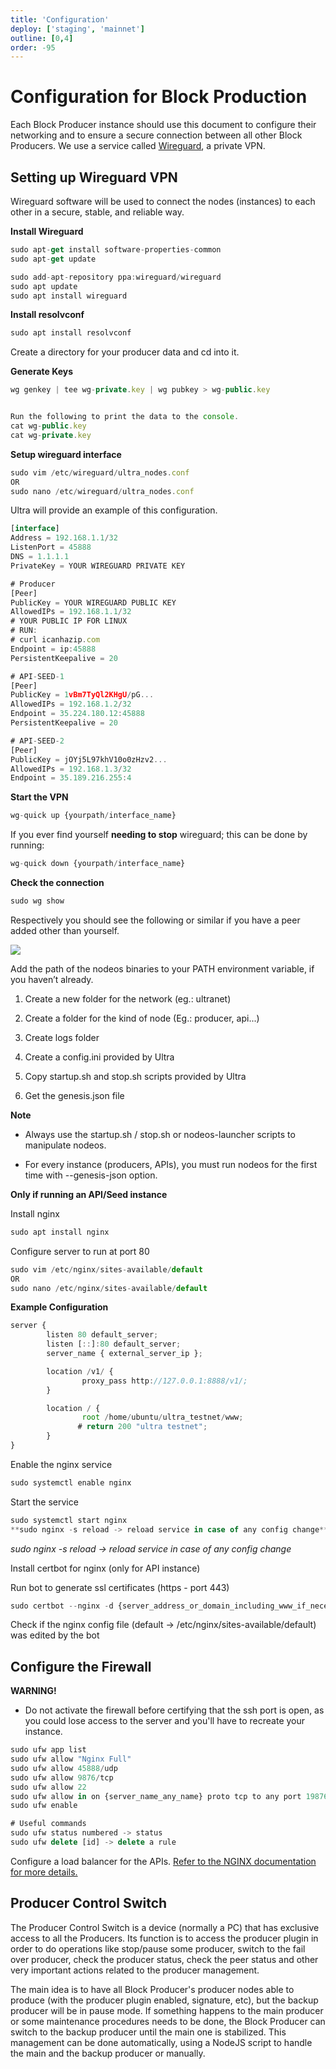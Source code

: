 ```yaml
---
title: 'Configuration'
deploy: ['staging', 'mainnet']
outline: [0,4]
order: -95
---
```


# Configuration for Block Production

Each Block Producer instance should use this document to configure their networking and to ensure a secure connection between all other Block Producers. We use a service called [Wireguard](https://www.wireguard.com/), a private VPN.

## Setting up Wireguard VPN

Wireguard software will be used to connect the nodes (instances) to each other in a secure, stable, and reliable way. 

**Install Wireguard**

```typescript
sudo apt-get install software-properties-common
sudo apt-get update

sudo add-apt-repository ppa:wireguard/wireguard
sudo apt update
sudo apt install wireguard
```

**Install resolvconf**

```typescript
sudo apt install resolvconf
```

Create a directory for your producer data and cd into it.

**Generate Keys** 

```typescript
wg genkey | tee wg-private.key | wg pubkey > wg-public.key


Run the following to print the data to the console.
cat wg-public.key
cat wg-private.key
```

**Setup wireguard interface**

```typescript
sudo vim /etc/wireguard/ultra_nodes.conf
OR
sudo nano /etc/wireguard/ultra_nodes.conf
```

Ultra will provide an example of this configuration.

```typescript
[interface]
Address = 192.168.1.1/32
ListenPort = 45888
DNS = 1.1.1.1
PrivateKey = YOUR WIREGUARD PRIVATE KEY

# Producer
[Peer]
PublicKey = YOUR WIREGUARD PUBLIC KEY
AllowedIPs = 192.168.1.1/32
# YOUR PUBLIC IP FOR LINUX
# RUN:
# curl icanhazip.com
Endpoint = ip:45888
PersistentKeepalive = 20

# API-SEED-1
[Peer]
PublicKey = 1vBm7TyQl2KHgU/pG...
AllowedIPs = 192.168.1.2/32
Endpoint = 35.224.180.12:45888
PersistentKeepalive = 20

# API-SEED-2
[Peer]
PublicKey = jOYj5L97khV10o0zHzv2...
AllowedIPs = 192.168.1.3/32
Endpoint = 35.189.216.255:4
```

**Start the VPN**

```typescript
wg-quick up {yourpath/interface_name}
```

If you ever find yourself **needing to stop** wireguard; this can be done by running:

```typescript
wg-quick down {yourpath/interface_name}
```

**Check the connection**

```typescript
sudo wg show
```

Respectively you should see the following or similar if you have a peer added other than yourself.

![](/images/example-peering.png)

Add the path of the nodeos binaries to your PATH environment variable, if you haven’t already.

1.  Create a new folder for the network (eg.: ultranet)
    
2.  Create a folder for the kind of node (Eg.: producer, api...)
    
3.  Create logs folder
    
4.  Create a config.ini provided by Ultra
    
5.  Copy startup.sh and stop.sh scripts provided by Ultra
    
6.  Get the genesis.json file
    

**Note**

*   Always use the startup.sh / stop.sh or nodeos-launcher scripts to manipulate nodeos.
    
*   For every instance (producers, APIs), you must run nodeos for the first time with --genesis-json option.
    

**Only if running an API/Seed instance**

Install nginx

```typescript
sudo apt install nginx
```

Configure server to run at port 80

```typescript
sudo vim /etc/nginx/sites-available/default
OR
sudo nano /etc/nginx/sites-available/default
```

**Example Configuration**

```typescript
server {
        listen 80 default_server;
        listen [::]:80 default_server;
        server_name { external_server_ip };

        location /v1/ {
                proxy_pass http://127.0.0.1:8888/v1/;
        }

        location / {
                root /home/ubuntu/ultra_testnet/www;
               # return 200 "ultra testnet";
        }
}
```

Enable the nginx service

```typescript
sudo systemctl enable nginx
```

Start the service

```typescript
sudo systemctl start nginx
**sudo nginx -s reload -> reload service in case of any config change** 
```

_sudo nginx -s reload -> reload service in case of any config change_

Install certbot for nginx (only for API instance)

Run bot to generate ssl certificates (https - port 443)

```typescript
sudo certbot --nginx -d {server_address_or_domain_including_www_if_necessary}
```

Check if the nginx config file (default -> /etc/nginx/sites-available/default) was edited by the bot

## Configure the Firewall 

**WARNING!**

*   Do not activate the firewall before certifying that the ssh port is open, as you could lose access to the server and you'll have to recreate your instance.
    

```typescript
sudo ufw app list
sudo ufw allow "Nginx Full"
sudo ufw allow 45888/udp
sudo ufw allow 9876/tcp
sudo ufw allow 22
sudo ufw allow in on {server_name_any_name} proto tcp to any port 19876
sudo ufw enable

# Useful commands
sudo ufw status numbered -> status
sudo ufw delete [id] -> delete a rule
```

Configure a load balancer for the APIs. [Refer to the NGINX documentation for more details.](https://docs.nginx.com/nginx/admin-guide/load-balancer/http-load-balancer/)

## Producer Control Switch

The Producer Control Switch is a device (normally a PC) that has exclusive access to all the Producers. Its function is to access the producer plugin in order to do operations like stop/pause some producer, switch to the fail over producer, check the producer status, check the peer status and other very important actions related to the producer management. 

The main idea is to have all Block Producer's producer nodes able to produce (with the producer plugin enabled, signature, etc), but the backup producer will be in pause mode. If something happens to the main producer or some maintenance procedures needs to be done, the Block Producer can switch to the backup producer until the main one is stabilized. This management can be done automatically, using a NodeJS script to handle the main and the backup producer or manually.
